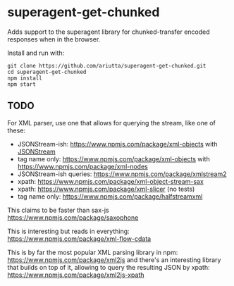 # superagent-get-chunked

Adds support to the superagent library for chunked-transfer encoded responses when in the browser.

Install and run with:

```
git clone https://github.com/ariutta/superagent-get-chunked.git
cd superagent-get-chunked
npm install
npm start
```

## TODO
For XML parser, use one that allows for querying the stream, like one of these:
* JSONStream-ish: https://www.npmjs.com/package/xml-objects with [JSONStream](https://www.npmjs.com/package/JSONStream)
* tag name only: https://www.npmjs.com/package/xml-objects with https://www.npmjs.com/package/xml-nodes
* JSONStream-ish queries: https://www.npmjs.com/package/xmlstream2
* xpath: https://www.npmjs.com/package/xml-object-stream-sax
* xpath: https://www.npmjs.com/package/xml-slicer (no tests)
* tag name only: https://www.npmjs.com/package/halfstreamxml

This claims to be faster than sax-js
https://www.npmjs.com/package/saxophone

This is interesting but reads in everything:
https://www.npmjs.com/package/xml-flow-cdata

This is by far the most popular XML parsing library in npm:
https://www.npmjs.com/package/xml2js
and there's an interesting library that builds on top of it, allowing to query the resulting JSON by xpath:
https://www.npmjs.com/package/xml2js-xpath
